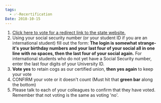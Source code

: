```yaml
---
tags:
  - ✅-Recertification
Date: 2018-10-15
---
```

1. [Click here to vote for a redirect link to the state website.](https://app-35-live-iowa-perb.e1c.vote/web/#/auth)
2. Using your social security number (or your student ID if you are an international student) fill out the form: **The login is somewhat strange- it's your birthday numbers and your last four of your social all in one line with no spaces, then the last four of your social again.** For international students who do not yet have a Social Security number, enter the last four digits of your University ID.
3. **Vote yes** to retain cogs as our certified union, **then yes again** to keep your vote
4. CONFIRM your vote or it doesn't count (Must hit that **green bar** along the bottom)
5. Please talk to each of your colleagues to confirm that they have voted. Remember that not voting is the same as voting 'no'.